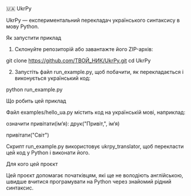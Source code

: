 🇺🇦 UkrPy

UkrPy — експериментальний перекладач українського синтаксису в мову Python.

Як запустити приклад

1. Склонуйте репозиторій або завантажте його ZIP-архів:



git clone https://github.com/ТВОЙ_НИК/UkrPy.git
cd UkrPy

2. Запустіть файл run_example.py, щоб побачити, як перекладається і виконується український код:



python run_example.py

Що робить цей приклад

Файл examples/hello_ua.py містить код на українській мові, наприклад:


означити привітати(ім’я):
    друк("Привіт,", ім’я)

привітати("Світ")

Скрипт run_example.py використовує ukrpy_translator, щоб перекласти цей код у Python і виконати його.


Для кого цей проєкт

Цей проєкт допомагає початківцям, які ще не володіють англійською, швидше вчитися програмувати на Python через знайомий рідний синтаксис.
